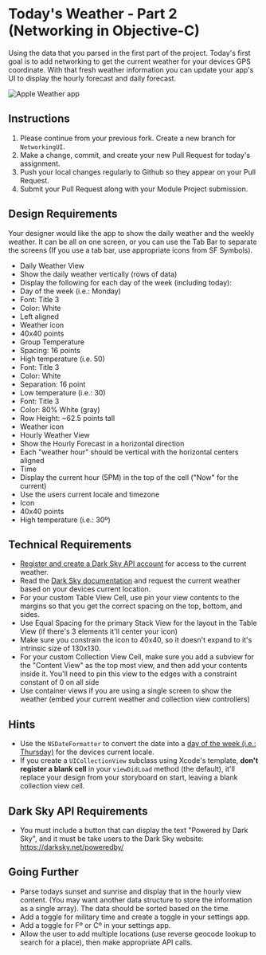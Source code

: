 # Today's Weather - Part 2 (Networking in Objective-C)

Using the data that you parsed in the first part of the project. Today's first goal is to add networking to get the current weather for your devices GPS coordinate. With that fresh weather information you can update your app's UI to display the hourly forecast and daily forecast.

![Apple Weather app](https://tk-assets.lambdaschool.com/b75cb0a8-0706-4a47-81ab-6450283fedba_Apple-Weather.jpg)


## Instructions

1. Please continue from your previous fork. Create a new branch for `NetworkingUI`. 
2. Make a change, commit, and create your new Pull Request for today's assignment. 
3. Push your local changes regularly to Github so they appear on your Pull Request.
4. Submit your Pull Request along with your Module Project submission.

## Design Requirements

Your designer would like the app to show the daily weather and the weekly weather. It can be all on one screen, or you can use the Tab Bar to separate the screens (If you use a tab bar, use appropriate icons from SF Symbols). 

* Daily Weather View
* Show the daily weather vertically (rows of data)
* Display the following for each day of the week (including today):
* Day of the week (i.e.: Monday)
* Font: Title 3
* Color: White
* Left aligned
* Weather icon
* 40x40 points
* Group Temperature
* Spacing: 16 points
* High temperature (i.e. 50)
* Font: Title 3
* Color: White
* Separation: 16 point
* Low temperature (i.e.: 30)
* Font: Title 3
* Color: 80% White (gray)
* Row Height: ~62.5 points tall
* Weather icon
* Hourly Weather View
* Show the Hourly Forecast in a horizontal direction
* Each "weather hour" should be vertical with the horizontal centers aligned
* Time
* Display the current hour (5PM) in the top of the cell ("Now" for the current)
* Use the users current locale and timezone
* Icon
* 40x40 points
* High temperature (i.e.: 30º)

## Technical Requirements 

* [Register and create a Dark Sky API account](https://darksky.net/dev) for access to the current weather.
* Read the [Dark Sky documentation](https://darksky.net/dev/docs) and request the current weather based on your devices current location.
* For your custom Table View Cell, use pin your view contents to the margins so that you get the correct spacing on the top, bottom, and sides.
* Use Equal Spacing for the primary Stack View for the layout in the Table View (if there's 3 elements it'll center your icon)
* Make sure you constrain the icon to 40x40, so it doesn't expand to it's intrinsic size of 130x130.
* For your custom Collection View Cell, make sure you add a subview for the "Content View" as the top most view, and then add your contents inside it. You'll need to pin this view to the edges with a constraint constant of 0 on all side
* Use container views if you are using a single screen to show the weather (embed your current weather and collection view controllers)

## Hints

* Use the `NSDateFormatter` to convert the date into a [day of the week (i.e.: Thursday)](https://nsdateformatter.com) for the devices current locale. 
* If you create a `UICollectionView` subclass using Xcode's template, **don't register a blank cell** in your `viewDidLoad` method (the default), it'll replace your design from your storyboard on start, leaving a blank collection view cell.


## Dark Sky API Requirements

* You must include a button that can display the text "Powered by Dark Sky", and it must be take users to the Dark Sky website: <https://darksky.net/poweredby/>


## Going Further

* Parse todays sunset and sunrise and display that in the hourly view content. (You may want another data structure to store the information as a single array). The data should be sorted based on the time.
* Add a toggle for military time and create a toggle in your settings app.
* Add a toggle for Fº or Cº in your settings app.
* Allow the user to add multiple locations (use reverse geocode lookup to search for a place), then make appropriate API calls.
